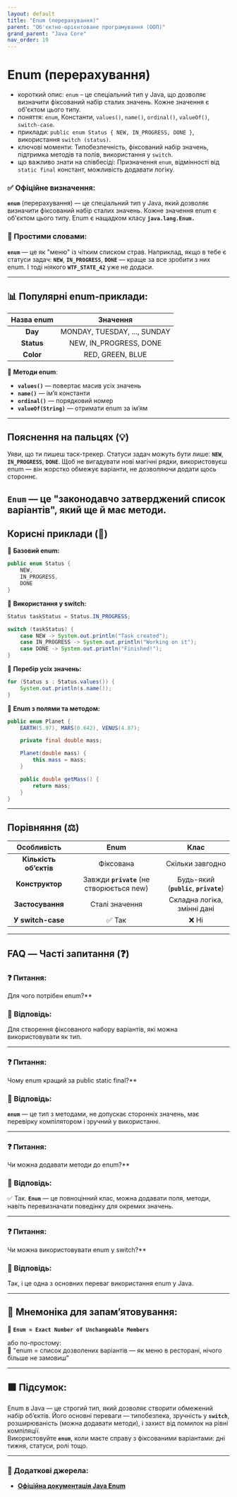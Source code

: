 ```yaml
---
layout: default
title: "Enum (перерахування)"
parent: "Об'єктно-орієнтоване програмування (ООП)"
grand_parent: "Java Core"
nav_order: 19
---
```


# Enum (перерахування)

*   короткий опис: `enum` – це спеціальний тип у Java, що дозволяє визначити фіксований набір сталих значень. Кожне значення є об'єктом цього типу.
*   поняття: `enum`, Константи, `values()`, `name()`, `ordinal()`, `valueOf()`, `switch-case`.
*   приклади: `public enum Status { NEW, IN_PROGRESS, DONE }`, використання `switch (status)`.
*   ключові моменти: Типобезпечність, фіксований набір значень, підтримка методів та полів, використання у `switch`.
*   що важливо знати на співбесіді: Призначення `enum`, відмінності від `static final` констант, можливість додавати логіку.

### **✅ Офіційне визначення:**

**`enum`** (перерахування) — це спеціальний тип у Java, який дозволяє визначити фіксований набір сталих значень. Кожне значення enum є об'єктом цього типу. Enum є нащадком класу **`java.lang.Enum.`**

### **🧠 Простими словами:**

**`enum`** — це як "меню" із чітким списком страв. Наприклад, якщо в тебе є статуси задач: **`NEW`**, **`IN_PROGRESS`**, **`DONE`** — краще за все зробити з них enum. І тоді ніякого **`WTF_STATE_42`** уже не додаси.


---

## **📊 Популярні enum-приклади:**

| Назва enum | Значення |
| :---: | :---: |
| **Day** | MONDAY, TUESDAY, ..., SUNDAY |
| **Status** | NEW, IN\_PROGRESS, DONE |
| **Color** | RED, GREEN, BLUE |

📌 **Методи enum**:

* **`values()`** — повертає масив усіх значень
* **`name()`** — ім’я константи
* **`ordinal()`** — порядковий номер
* **`valueOf(String)`** — отримати enum за ім’ям

---

## **Пояснення на пальцях (💡)**

Уяви, що ти пишеш таск-трекер. Статуси задач можуть бути лише: **`NEW`**, **`IN_PROGRESS`**, **`DONE`**. Щоб не вигадувати нові магічні рядки, використовуєш enum — він жорстко обмежує варіанти, не дозволяючи додати щось стороннє.

**`Enum`** — це "законодавчо затверджений список варіантів", який ще й має методи.
---

## **Корисні приклади (🧪)**

🔹 **Базовий enum:**

```java
public enum Status {
    NEW,
    IN_PROGRESS,
    DONE
}
```

🔹 **Використання у switch:**

```java
Status taskStatus = Status.IN_PROGRESS;

switch (taskStatus) {
    case NEW -> System.out.println("Task created");
    case IN_PROGRESS -> System.out.println("Working on it");
    case DONE -> System.out.println("Finished!");
}
```

🔹 **Перебір усіх значень:**


```java
for (Status s : Status.values()) {
    System.out.println(s.name());
}
```

🔹 **Enum з полями та методом:**

```java
public enum Planet {
    EARTH(5.97), MARS(0.642), VENUS(4.87);

    private final double mass;

    Planet(double mass) {
        this.mass = mass;
    }

    public double getMass() {
        return mass;
    }
}
```
---

## **Порівняння (⚖️)**

| Особливість | Enum | Клас |
| :---: | :---: | :---: |
| **Кількість обʼєктів** | Фіксована | Скільки завгодно |
| **Конструктор** | Завжди **`private`** (не створюється new) | Будь-який (**`public`**, **`private`**) |
| **Застосування** | Сталі значення | Складна логіка, змінні дані |
| **У switch-case** | ✅ Так | ❌ Ні |

---

## **FAQ — Часті запитання (❓)**

### **❓ Питання:**
 Для чого потрібен enum?**

### **💬 Відповідь:**




Для створення фіксованого набору варіантів, які можна використовувати як тип.

---

### **❓ Питання:**
 Чому enum кращий за public static final?**

### **💬 Відповідь:**




**`enum`** — це тип з методами, не допускає сторонніх значень, має перевірку компілятором і зручний у використанні.

---

### **❓ Питання:**
 Чи можна додавати методи до enum?**

### **💬 Відповідь:**




✅ Так. **`Enum`** — це повноцінний клас, можна додавати поля, методи, навіть перевизначати поведінку для окремих значень.

---

### **❓ Питання:**
 Чи можна використовувати enum у switch?**

### **💬 Відповідь:**




Так, і це одна з основних переваг використання enum у Java.

---

## **🧠 Мнемоніка для запам’ятовування:**

🧠 **`Enum = Exact Number of Unchangeable Members`**

або по-простому:  
📘 "enum \= список дозволених варіантів — як меню в ресторані, нічого більше не замовиш"

---

## **🟩 Підсумок:**

Enum в Java — це строгий тип, який дозволяє створити обмежений набір об’єктів. Його основні переваги — типобезпека, зручність у **`switch`**, розширюваність (можна додавати методи), і захист від помилок на рівні компіляції.  
Використовуйте **`enum`**, коли маєте справу з фіксованими варіантами: дні тижня, статуси, ролі тощо.

---

### **🔗 Додаткові джерела:**

* [**Офіційна документація Java Enum**](https://docs.oracle.com/javase/tutorial/java/javaOO/enum.html)
